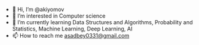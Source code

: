 - 👋 Hi, I’m @akiyomov
- 👀 I’m interested in Computer science
- 🌱 I’m currently learning Data Structures and Algorithms, Probability and Statistics, Machine Learning, Deep Learning, AI
- 📫 How to reach me asadbey0331@gmail.com

<!---
akiyomov/akiyomov is a ✨ special ✨ repository because its `README.md` (this file) appears on your GitHub profile.
You can click the Preview link to take a look at your changes.
--->
